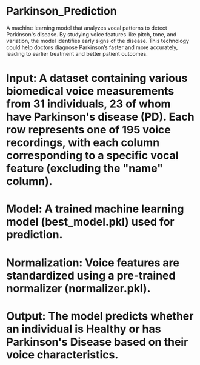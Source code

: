 # Parkinson_Prediction
A machine learning model that analyzes vocal patterns to detect Parkinson's disease. By studying voice features like pitch, tone, and variation, the model identifies early signs of the disease. This technology could help doctors diagnose Parkinson’s faster and more accurately, leading to earlier treatment and better patient outcomes.

# Input: A dataset containing various biomedical voice measurements from 31 individuals, 23 of whom have Parkinson's disease (PD). Each row represents one of 195 voice recordings, with each column corresponding to a specific vocal feature (excluding the "name" column).

# Model: A trained machine learning model (best_model.pkl) used for prediction.

# Normalization: Voice features are standardized using a pre-trained normalizer (normalizer.pkl).

# Output: The model predicts whether an individual is Healthy or has Parkinson's Disease based on their voice characteristics.
